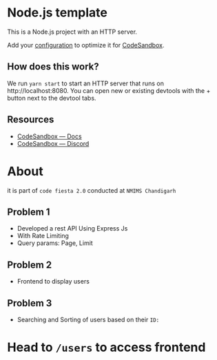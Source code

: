# Node.js template

This is a Node.js project with an HTTP server.

Add your [configuration](https://codesandbox.io/docs/projects/learn/setting-up/tasks) to optimize it for [CodeSandbox](https://codesandbox.io).

## How does this work?

We run `yarn start` to start an HTTP server that runs on http://localhost:8080. You can open new or existing devtools with the + button next to the devtool tabs.

## Resources

- [CodeSandbox — Docs](https://codesandbox.io/docs)
- [CodeSandbox — Discord](https://discord.gg/Ggarp3pX5H)

# About
it is part of `code fiesta 2.0` conducted at `NMIMS Chandigarh`

## Problem 1
- Developed a rest API Using Express Js
- With Rate Limiting
- Query params: Page, Limit
## Problem 2
- Frontend to display users
## Problem 3
- Searching and Sorting of users based on their `ID:`
# Head to `/users` to access frontend

